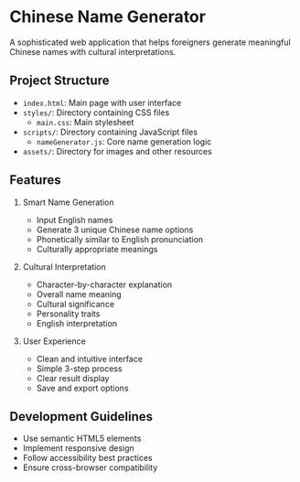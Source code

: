 # Chinese Name Generator

A sophisticated web application that helps foreigners generate meaningful Chinese names with cultural interpretations.

## Project Structure
- `index.html`: Main page with user interface
- `styles/`: Directory containing CSS files
  - `main.css`: Main stylesheet
- `scripts/`: Directory containing JavaScript files
  - `nameGenerator.js`: Core name generation logic
- `assets/`: Directory for images and other resources

## Features
1. Smart Name Generation
   - Input English names
   - Generate 3 unique Chinese name options
   - Phonetically similar to English pronunciation
   - Culturally appropriate meanings

2. Cultural Interpretation
   - Character-by-character explanation
   - Overall name meaning
   - Cultural significance
   - Personality traits
   - English interpretation

3. User Experience
   - Clean and intuitive interface
   - Simple 3-step process
   - Clear result display
   - Save and export options

## Development Guidelines
- Use semantic HTML5 elements
- Implement responsive design
- Follow accessibility best practices
- Ensure cross-browser compatibility
